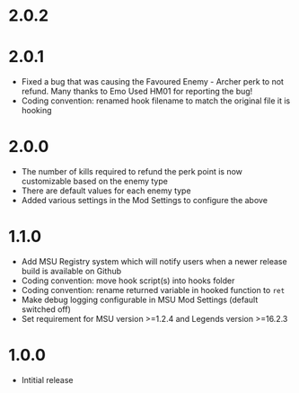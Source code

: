 # 2.0.2

# 2.0.1
- Fixed a bug that was causing the Favoured Enemy - Archer perk to not refund. Many thanks to Emo Used HM01 for reporting the bug!
- Coding convention: renamed hook filename to match the original file it is hooking

# 2.0.0
- The number of kills required to refund the perk point is now customizable based on the enemy type
- There are default values for each enemy type
- Added various settings in the Mod Settings to configure the above

# 1.1.0
- Add MSU Registry system which will notify users when a newer release build is available on Github
- Coding convention: move hook script(s) into hooks folder
- Coding convention: rename returned variable in hooked function to `ret`
- Make debug logging configurable in MSU Mod Settings (default switched off)
- Set requirement for MSU version >=1.2.4 and Legends version >=16.2.3

# 1.0.0
- Intitial release